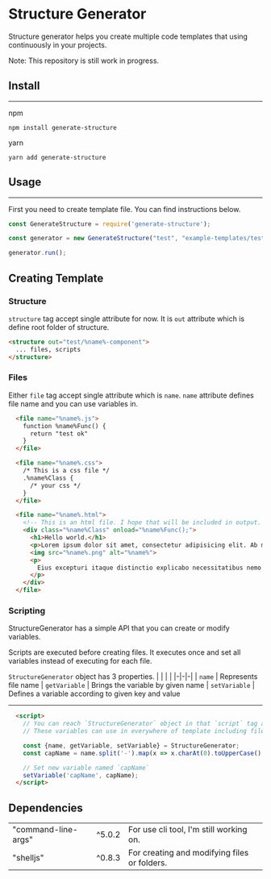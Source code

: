 # Structure Generator

Structure generator helps you create multiple code templates that using continuously in your projects.

Note: This repository is still work in progress.

## Install
---

npm

```
npm install generate-structure
```

yarn

```
yarn add generate-structure
```

## Usage
---
First you need to create template file. You can find instructions below.

```js
const GenerateStructure = require('generate-structure');

const generator = new GenerateStructure("test", "example-templates/test.html");

generator.run();
```

## Creating Template


### Structure

`structure` tag accept single attribute for now.
It is `out` attribute which is define root folder of structure. 

```html
<structure out="test/%name%-component">
  ... files, scripts
</structure>
```

### Files

Either `file` tag accept single attribute which is `name`.  `name` attribute defines file name and you can use variables in.

```html
  <file name="%name%.js">
    function %name%Func() {
      return "test ok"
    }
  </file>

  <file name="%name%.css">
    /* This is a css file */
    .%name%Class {
      /* your css */
    }
  </file>

  <file name="%name%.html">
    <!-- This is an html file. I hope that will be included in output. -->
    <div class="%name%Class" onload="%name%Func();">
      <h1>Hello world.</h1>
      <p>Lorem ipsum dolor sit amet, consectetur adipisicing elit. Ab mollitia quis voluptatum molestiae, animi molestias aut. Cum dignissimos maxime minima tempora. Asperiores dolor ipsam modi aliquid ea nobis blanditiis sint?</p>
      <img src="%name%.png" alt="%name%">
      <p>
        Eius excepturi itaque distinctio explicabo necessitatibus nemo impedit dicta amet, doloremque provident adipisci delectus porro eligendi architecto laudantium enim officiis? Natus quae ducimus dolores necessitatibus excepturi quam asperiores saepe odit?
      </p>
    </div>
  </file>
```

### Scripting

StructureGenerator has a simple API that you can create or modify variables.

Scripts are executed before creating files. It executes once and set all variables instead of executing for each file.

`StructureGenerator` object has 3 properties.
| | | |
|-|-|-|
| `name` | Represents file name
| `getVariable` | Brings the variable by given name
| `setVariable` | Defines a variable according to given key and value

---
```html
  <script>
    // You can reach `StructureGenerator` object in that `script` tag and pass new variables into templates.
    // These variables can use in everywhere of template including filename.

    const {name, getVariable, setVariable} = StructureGenerator;
    const capName = name.split('-').map(x => x.charAt(0).toUpperCase() + x.slice(1)).join('');

    // Set new variable named `capName`
    setVariable('capName', capName);
  </script>
```

## Dependencies
| | | |
|-|-|-|
| "command-line-args" | ^5.0.2 | For use cli tool, I'm still working on.
| "shelljs" | ^0.8.3 | For creating and modifying files or folders.


